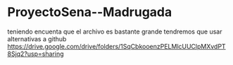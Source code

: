 # ProyectoSena--Madrugada
teniendo encuenta que el archivo es bastante grande tendremos que usar alternativas a github
https://drive.google.com/drive/folders/1SqCbkooenzPELMlcUUClpMXvdPT8Sjq2?usp=sharing
